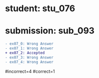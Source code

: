 # student: stu_076
# submission: sub_093

```diff
- ex07_0: Wrong Answer
- ex07_1: Wrong Answer
+ ex07_2: Accepted
- ex07_3: Wrong Answer
- ex07_4: Wrong Answer
```
#incorrect=4
#correct=1
